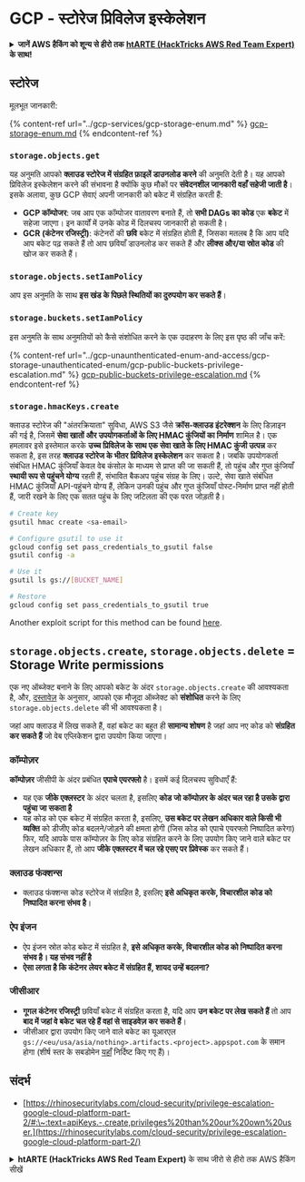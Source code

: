 # GCP - स्टोरेज प्रिविलेज इस्केलेशन

<details>

<summary><strong>जानें AWS हैकिंग को शून्य से हीरो तक</strong> <a href="https://training.hacktricks.xyz/courses/arte"><strong>htARTE (HackTricks AWS Red Team Expert)</strong></a><strong> के साथ!</strong></summary>

HackTricks का समर्थन करने के अन्य तरीके:

* अगर आप अपनी **कंपनी का विज्ञापन HackTricks में देखना चाहते हैं** या **HackTricks को PDF में डाउनलोड करना चाहते हैं** तो [**सब्सक्रिप्शन प्लान्स देखें**](https://github.com/sponsors/carlospolop)!
* [**आधिकारिक PEASS और HackTricks स्वैग**](https://peass.creator-spring.com) प्राप्त करें
* [**The PEASS Family**](https://opensea.io/collection/the-peass-family) की खोज करें, हमारा विशेष [**NFTs**](https://opensea.io/collection/the-peass-family) संग्रह
* **शामिल हों** 💬 [**डिस्कॉर्ड समूह**](https://discord.gg/hRep4RUj7f) या [**टेलीग्राम समूह**](https://t.me/peass) या **मुझे** **ट्विटर** 🐦 [**@carlospolopm**](https://twitter.com/carlospolopm)** पर फॉलो** करें।
* **अपने हैकिंग ट्रिक्स साझा करें, PRs सबमिट करके** [**HackTricks**](https://github.com/carlospolop/hacktricks) और [**HackTricks Cloud**](https://github.com/carlospolop/hacktricks-cloud) github repos में।

</details>

## स्टोरेज

मूलभूत जानकारी:

{% content-ref url="../gcp-services/gcp-storage-enum.md" %}
[gcp-storage-enum.md](../gcp-services/gcp-storage-enum.md)
{% endcontent-ref %}

### `storage.objects.get`

यह अनुमति आपको **क्लाउड स्टोरेज में संग्रहित फ़ाइलें डाउनलोड करने** की अनुमति देती है। यह आपको प्रिविलेज इस्केलेशन करने की संभावना है क्योंकि कुछ मौकों पर **संवेदनशील जानकारी वहाँ सहेजी जाती है**। इसके अलावा, कुछ GCP सेवाएं अपनी जानकारी को बकेट में संग्रहित करती हैं:

* **GCP कॉम्पोजर**: जब आप एक कॉम्पोजर वातावरण बनाते हैं, तो **सभी DAGs का कोड** एक **बकेट** में सहेजा जाएगा। इन कार्यों में उनके कोड में दिलचस्प जानकारी हो सकती है।
* **GCR (कंटेनर रजिस्ट्री)**: कंटेनरों की **छवि** बकेट में संग्रहित होती हैं, जिसका मतलब है कि आप यदि आप बकेट पढ़ सकते हैं तो आप छवियाँ डाउनलोड कर सकते हैं और **लीक्स और/या स्रोत कोड** की खोज कर सकते हैं।

### `storage.objects.setIamPolicy`

आप इस अनुमति के साथ **इस खंड के पिछले स्थितियों का दुरुपयोग कर सकते हैं**।

### **`storage.buckets.setIamPolicy`**

इस अनुमति के साथ अनुमतियों को कैसे संशोधित करने के एक उदाहरण के लिए इस पृष्ठ की जाँच करें:

{% content-ref url="../gcp-unaunthenticated-enum-and-access/gcp-storage-unauthenticated-enum/gcp-public-buckets-privilege-escalation.md" %}
[gcp-public-buckets-privilege-escalation.md](../gcp-unaunthenticated-enum-and-access/gcp-storage-unauthenticated-enum/gcp-public-buckets-privilege-escalation.md)
{% endcontent-ref %}

### `storage.hmacKeys.create`

क्लाउड स्टोरेज की "अंतरक्रियाता" सुविधा, AWS S3 जैसे **क्रॉस-क्लाउड इंटरेक्शन** के लिए डिज़ाइन की गई है, जिसमें **सेवा खातों और उपयोगकर्ताओं के लिए HMAC कुंजियों का निर्माण** शामिल है। एक हमलावर इसे इस्तेमाल करके **उच्च प्रिविलेज के साथ एक सेवा खाते के लिए HMAC कुंजी उत्पन्न** कर सकता है, इस तरह **क्लाउड स्टोरेज के भीतर प्रिविलेज इस्केलेशन** कर सकता है। जबकि उपयोगकर्ता संबंधित HMAC कुंजियाँ केवल वेब कंसोल के माध्यम से प्राप्त की जा सकती हैं, तो पहुंच और गुप्त कुंजियाँ **स्थायी रूप से पहुंचने योग्य** रहती हैं, संभावित बैकअप पहुंच संग्रह के लिए। उल्टे, सेवा खाते संबंधित HMAC कुंजियाँ API-पहुंचने योग्य हैं, लेकिन उनकी पहुंच और गुप्त कुंजियाँ पोस्ट-निर्माण प्राप्त नहीं होती हैं, जारी रखने के लिए एक सतत पहुंच के लिए जटिलता की एक परत जोड़ती है।
```bash
# Create key
gsutil hmac create <sa-email>

# Configure gsutil to use it
gcloud config set pass_credentials_to_gsutil false
gsutil config -a

# Use it
gsutil ls gs://[BUCKET_NAME]

# Restore
gcloud config set pass_credentials_to_gsutil true
```
Another exploit script for this method can be found [here](https://github.com/RhinoSecurityLabs/GCP-IAM-Privilege-Escalation/blob/master/ExploitScripts/storage.hmacKeys.create.py).

## `storage.objects.create`, `storage.objects.delete` = Storage Write permissions

एक नए ऑब्जेक्ट बनाने के लिए आपको बकेट के अंदर `storage.objects.create` की आवश्यकता है, और, [दस्तावेज़](https://cloud.google.com/storage/docs/access-control/iam-permissions#object\_permissions) के अनुसार, आपको एक मौजूदा ऑब्जेक्ट को **संशोधित** करने के लिए `storage.objects.delete` की भी आवश्यकता है।

जहां आप क्लाउड में लिख सकते हैं, वहां बकेट का बहुत ही **सामान्य शोषण** है जहां आप नए कोड को **संग्रहित कर सकते हैं** जो वेब एप्लिकेशन द्वारा उपयोग किया जाएगा।

### कॉम्पोज़र

**कॉम्पोज़र** जीसीपी के अंदर प्रबंधित **एपाचे एयरफ्लो** है। इसमें कई दिलचस्प सुविधाएँ हैं:

* यह एक **जीके एक्लस्टर** के अंदर चलता है, इसलिए **कोड जो कॉम्पोज़र के अंदर चल रहा है उसके द्वारा पहुंचा जा सकता है**
* यह कोड को एक बकेट में संग्रहित करता है, इसलिए, **उस बकेट पर लेखन अधिकार वाले किसी भी व्यक्ति** को डीजीए कोड बदलने/जोड़ने की क्षमता होगी (जिस कोड को एपाचे एयरफ्लो निष्पादित करेगा)\
फिर, यदि आपके पास कॉम्पोज़र के लिए कोड संग्रहित करने के लिए उपयोग किए जाने वाले बकेट पर लेखन अधिकार हैं, तो आप **जीके एक्लस्टर में चल रहे एसए पर प्रिवेस्क** कर सकते हैं।

### क्लाउड फंक्शन्स

* क्लाउड फंक्शन्स कोड स्टोरेज में संग्रहित है, इसलिए **इसे अधिकृत करके, विचारशील कोड को निष्पादित करना संभव है**।

### ऐप इंजन

* ऐप इंजन स्रोत कोड बकेट में संग्रहित है, **इसे अधिकृत करके, विचारशील कोड को निष्पादित करना संभव है। यह संभव नहीं है**
* **ऐसा लगता है कि कंटेनर लेयर बकेट में संग्रहित हैं, शायद उन्हें बदलना?**

### जीसीआर

* **गूगल कंटेनर रजिस्ट्री** छवियाँ बकेट में संग्रहित करता है, यदि आप **उन बकेट पर लेख सकते हैं** तो आप **बाद में जहां वे बकेट चल रहे हैं वहां से साइडवेज़ कर सकते हैं**।
* जीसीआर द्वारा उपयोग किए जाने वाले बकेट का यूआरएल `gs://<eu/usa/asia/nothing>.artifacts.<project>.appspot.com` के समान होगा (शीर्ष स्तर के सबडोमेन [यहाँ](https://cloud.google.com/container-registry/docs/pushing-and-pulling) निर्दिष्ट किए गए हैं)।

## **संदर्भ**

* [https://rhinosecuritylabs.com/cloud-security/privilege-escalation-google-cloud-platform-part-2/#:\~:text=apiKeys.-,create,privileges%20than%20our%20own%20user.](https://rhinosecuritylabs.com/cloud-security/privilege-escalation-google-cloud-platform-part-2/)

<details>

<summary><strong>htARTE (HackTricks AWS Red Team Expert)</strong> के साथ जीरो से हीरो तक AWS हैकिंग सीखें</summary>

HackTricks का समर्थन करने के अन्य तरीके:

* यदि आप अपनी **कंपनी का विज्ञापन HackTricks में देखना चाहते हैं** या **HackTricks को पीडीएफ में डाउनलोड करना चाहते हैं** तो [**सब्सक्रिप्शन प्लान**](https://github.com/sponsors/carlospolop) की जांच करें!
* [**आधिकारिक PEASS & HackTricks स्वैग**](https://peass.creator-spring.com) प्राप्त करें
* हमारा विशेष [**NFTs**](https://opensea.io/collection/the-peass-family) संग्रह [**The PEASS Family**](https://opensea.io/collection/the-peass-family) खोजें
* **शामिल हों** 💬 [**डिस्कॉर्ड समूह**](https://discord.gg/hRep4RUj7f) या [**टेलीग्राम समूह**](https://t.me/peass) या **मुझे** ट्विटर पर **फॉलो** करें 🐦 [**@carlospolopm**](https://twitter.com/carlospolopm)**।**
* **अपने हैकिंग ट्रिक्स साझा करें, हैकट्रिक्स** और [**HackTricks Cloud**](https://github.com/carlospolop/hacktricks-cloud) github रेपो में पीआर जमा करके।

</details>
